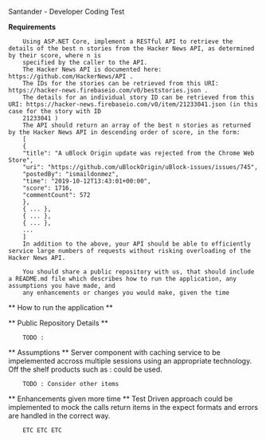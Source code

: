 ﻿
Santander - Developer Coding Test


**Requirements** 

		Using ASP.NET Core, implement a RESTful API to retrieve the details of the best n stories from the Hacker News API, as determined by their score, where n is
		specified by the caller to the API.
		The Hacker News API is documented here: https://github.com/HackerNews/API .
		The IDs for the stories can be retrieved from this URI: https://hacker-news.firebaseio.com/v0/beststories.json .
		The details for an individual story ID can be retrieved from this URI: https://hacker-news.firebaseio.com/v0/item/21233041.json (in this case for the story with ID
		21233041 )
		The API should return an array of the best n stories as returned by the Hacker News API in descending order of score, in the form:
		[
		{
		"title": "A uBlock Origin update was rejected from the Chrome Web Store",
		"uri": "https://github.com/uBlockOrigin/uBlock-issues/issues/745",
		"postedBy": "ismaildonmez",
		"time": "2019-10-12T13:43:01+00:00",
		"score": 1716,
		"commentCount": 572
		},
		{ ... },
		{ ... },
		{ ... },
		...
		]
		In addition to the above, your API should be able to efficiently service large numbers of requests without risking overloading of the Hacker News API.

		You should share a public repository with us, that should include a README.md file which describes how to run the application, any assumptions you have made, and
		any enhancements or changes you would make, given the time

** How to run the application ** 
		


** Public Repository Details ** 

		TODO : 

** Assumptions ** 
		Server component with caching service to be impelemented accross multiple sessions using an appropriate technology. Off the shelf products such as : could be used. 

		TODO : Consider other items

** Enhancements given more time ** 
		Test Driven approach could be implemented to mock the calls return items in the expect formats and errors are handled in the correct way. 

		ETC ETC ETC 
